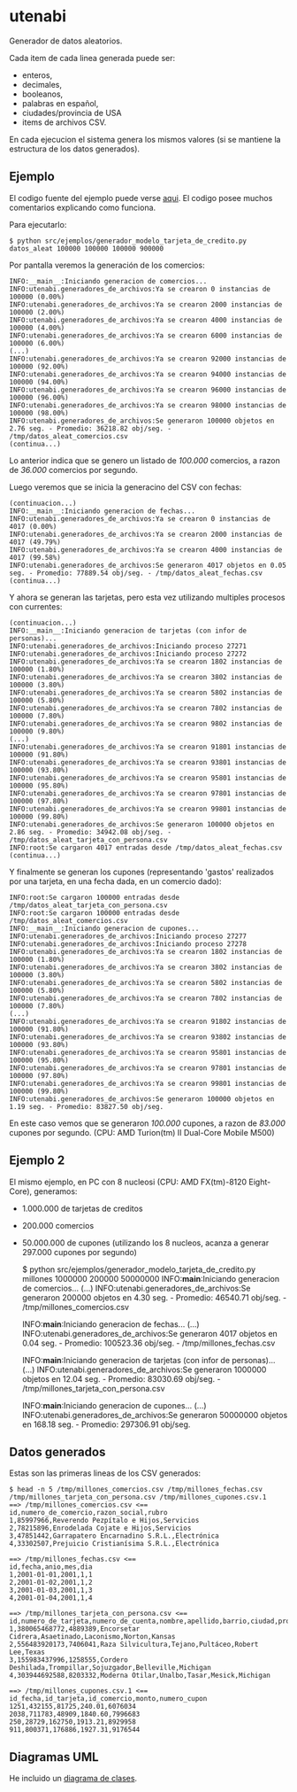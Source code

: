 utenabi
=======

Generador de datos aleatorios.

Cada item de cada linea generada puede ser:

- enteros,
- decimales,
- booleanos,
- palabras en español,
- ciudades/provincia de USA
- items de archivos CSV.

En cada ejecucion el sistema genera los mismos valores (si se mantiene la estructura de los datos generados).

Ejemplo
-------

El codigo fuente del ejemplo puede verse [aqui](https://github.com/hgdeoro/utenabi/blob/master/src/ejemplos/generador_modelo_tarjeta_de_credito.py).
El codigo posee muchos comentarios explicando como funciona.

Para ejecutarlo:

	$ python src/ejemplos/generador_modelo_tarjeta_de_credito.py datos_aleat 100000 100000 100000 900000

Por pantalla veremos la generación de los comercios:

	INFO:__main__:Iniciando generacion de comercios...
	INFO:utenabi.generadores_de_archivos:Ya se crearon 0 instancias de 100000 (0.00%)
	INFO:utenabi.generadores_de_archivos:Ya se crearon 2000 instancias de 100000 (2.00%)
	INFO:utenabi.generadores_de_archivos:Ya se crearon 4000 instancias de 100000 (4.00%)
	INFO:utenabi.generadores_de_archivos:Ya se crearon 6000 instancias de 100000 (6.00%)
	(...)
	INFO:utenabi.generadores_de_archivos:Ya se crearon 92000 instancias de 100000 (92.00%)
	INFO:utenabi.generadores_de_archivos:Ya se crearon 94000 instancias de 100000 (94.00%)
	INFO:utenabi.generadores_de_archivos:Ya se crearon 96000 instancias de 100000 (96.00%)
	INFO:utenabi.generadores_de_archivos:Ya se crearon 98000 instancias de 100000 (98.00%)
	INFO:utenabi.generadores_de_archivos:Se generaron 100000 objetos en 2.76 seg. - Promedio: 36218.82 obj/seg. - /tmp/datos_aleat_comercios.csv
	(continua...)

Lo anterior indica que se genero un listado de _100.000_ comercios, a razon de _36.000_ comercios por segundo.

Luego veremos que se inicia la generacino del CSV con fechas:

	(continuacion...)
	INFO:__main__:Iniciando generacion de fechas...
	INFO:utenabi.generadores_de_archivos:Ya se crearon 0 instancias de 4017 (0.00%)
	INFO:utenabi.generadores_de_archivos:Ya se crearon 2000 instancias de 4017 (49.79%)
	INFO:utenabi.generadores_de_archivos:Ya se crearon 4000 instancias de 4017 (99.58%)
	INFO:utenabi.generadores_de_archivos:Se generaron 4017 objetos en 0.05 seg. - Promedio: 77889.54 obj/seg. - /tmp/datos_aleat_fechas.csv
	(continua...)

Y ahora se generan las tarjetas, pero esta vez utilizando multiples procesos con currentes:

	(continuacion...)
	INFO:__main__:Iniciando generacion de tarjetas (con infor de personas)...
	INFO:utenabi.generadores_de_archivos:Iniciando proceso 27271
	INFO:utenabi.generadores_de_archivos:Iniciando proceso 27272
	INFO:utenabi.generadores_de_archivos:Ya se crearon 1802 instancias de 100000 (1.80%)
	INFO:utenabi.generadores_de_archivos:Ya se crearon 3802 instancias de 100000 (3.80%)
	INFO:utenabi.generadores_de_archivos:Ya se crearon 5802 instancias de 100000 (5.80%)
	INFO:utenabi.generadores_de_archivos:Ya se crearon 7802 instancias de 100000 (7.80%)
	INFO:utenabi.generadores_de_archivos:Ya se crearon 9802 instancias de 100000 (9.80%)
	(...)
	INFO:utenabi.generadores_de_archivos:Ya se crearon 91801 instancias de 100000 (91.80%)
	INFO:utenabi.generadores_de_archivos:Ya se crearon 93801 instancias de 100000 (93.80%)
	INFO:utenabi.generadores_de_archivos:Ya se crearon 95801 instancias de 100000 (95.80%)
	INFO:utenabi.generadores_de_archivos:Ya se crearon 97801 instancias de 100000 (97.80%)
	INFO:utenabi.generadores_de_archivos:Ya se crearon 99801 instancias de 100000 (99.80%)
	INFO:utenabi.generadores_de_archivos:Se generaron 100000 objetos en 2.86 seg. - Promedio: 34942.08 obj/seg. - /tmp/datos_aleat_tarjeta_con_persona.csv
	INFO:root:Se cargaron 4017 entradas desde /tmp/datos_aleat_fechas.csv
	(continua...)

Y finalmente se generan los cupones (representando 'gastos' realizados por una tarjeta, en una fecha dada, en un comercio dado):

	INFO:root:Se cargaron 100000 entradas desde /tmp/datos_aleat_tarjeta_con_persona.csv
	INFO:root:Se cargaron 100000 entradas desde /tmp/datos_aleat_comercios.csv
	INFO:__main__:Iniciando generacion de cupones...
	INFO:utenabi.generadores_de_archivos:Iniciando proceso 27277
	INFO:utenabi.generadores_de_archivos:Iniciando proceso 27278
	INFO:utenabi.generadores_de_archivos:Ya se crearon 1802 instancias de 100000 (1.80%)
	INFO:utenabi.generadores_de_archivos:Ya se crearon 3802 instancias de 100000 (3.80%)
	INFO:utenabi.generadores_de_archivos:Ya se crearon 5802 instancias de 100000 (5.80%)
	INFO:utenabi.generadores_de_archivos:Ya se crearon 7802 instancias de 100000 (7.80%)
	(...)
	INFO:utenabi.generadores_de_archivos:Ya se crearon 91802 instancias de 100000 (91.80%)
	INFO:utenabi.generadores_de_archivos:Ya se crearon 93802 instancias de 100000 (93.80%)
	INFO:utenabi.generadores_de_archivos:Ya se crearon 95801 instancias de 100000 (95.80%)
	INFO:utenabi.generadores_de_archivos:Ya se crearon 97801 instancias de 100000 (97.80%)
	INFO:utenabi.generadores_de_archivos:Ya se crearon 99801 instancias de 100000 (99.80%)
	INFO:utenabi.generadores_de_archivos:Se generaron 100000 objetos en 1.19 seg. - Promedio: 83827.50 obj/seg.

En este caso vemos que se generaron _100.000_ cupones, a razon de _83.000_ cupones por segundo. (CPU: AMD Turion(tm) II Dual-Core Mobile M500)

Ejemplo 2
---------

El mismo ejemplo, en PC con 8 nucleosi (CPU: AMD FX(tm)-8120 Eight-Core), generamos:

* 1.000.000 de tarjetas de creditos
* 200.000 comercios
* 50.000.000 de cupones (utilizando los 8 nucleos, acanza a generar 297.000 cupones por segundo)


	$ python src/ejemplos/generador_modelo_tarjeta_de_credito.py millones 1000000 200000 50000000
	INFO:__main__:Iniciando generacion de comercios...
	(...)
	INFO:utenabi.generadores_de_archivos:Se generaron 200000 objetos en 4.30 seg. - Promedio: 46540.71 obj/seg. - /tmp/millones_comercios.csv
	
	INFO:__main__:Iniciando generacion de fechas...
	(...)
	INFO:utenabi.generadores_de_archivos:Se generaron 4017 objetos en 0.04 seg. - Promedio: 100523.36 obj/seg. - /tmp/millones_fechas.csv

	INFO:__main__:Iniciando generacion de tarjetas (con infor de personas)...
	(...)
	INFO:utenabi.generadores_de_archivos:Se generaron 1000000 objetos en 12.04 seg. - Promedio: 83030.69 obj/seg. - /tmp/millones_tarjeta_con_persona.csv

	INFO:__main__:Iniciando generacion de cupones...
	(...)
	INFO:utenabi.generadores_de_archivos:Se generaron 50000000 objetos en 168.18 seg. - Promedio: 297306.91 obj/seg.

Datos generados
---------------

Estas son las primeras lineas de los CSV generados:

	$ head -n 5 /tmp/millones_comercios.csv /tmp/millones_fechas.csv /tmp/millones_tarjeta_con_persona.csv /tmp/millones_cupones.csv.1
	==> /tmp/millones_comercios.csv <==
	id,numero_de_comercio,razon_social,rubro
	1,85997966,Reverendo Pezpítalo e Hijos,Servicios
	2,78215896,Enrodelada Cojate e Hijos,Servicios
	3,47851442,Garrapatero Encarnadino S.R.L.,Electrónica
	4,33302507,Prejuicio Cristianísima S.R.L.,Electrónica
	
	==> /tmp/millones_fechas.csv <==
	id,fecha,anio,mes,dia
	1,2001-01-01,2001,1,1
	2,2001-01-02,2001,1,2
	3,2001-01-03,2001,1,3
	4,2001-01-04,2001,1,4
	
	==> /tmp/millones_tarjeta_con_persona.csv <==
	id,numero_de_tarjeta,numero_de_cuenta,nombre,apellido,barrio,ciudad,provincia
	1,380065468772,4889389,Encorsetar Cidrera,Asaetinado,Laconismo,Norton,Kansas
	2,556483920173,7406041,Raza Silvicultura,Tejano,Pultáceo,Robert Lee,Texas
	3,155983437996,1258555,Cordero Deshilada,Trompillar,Sojuzgador,Belleville,Michigan
	4,303944692588,8203332,Moderna Otilar,Unalbo,Tasar,Mesick,Michigan
	
	==> /tmp/millones_cupones.csv.1 <==
	id_fecha,id_tarjeta,id_comercio,monto,numero_cupon
	1251,432155,81725,240.01,6076034
	2038,711783,48909,1840.60,7996683
	250,28729,162750,1913.21,8929958
	911,800371,176886,1927.31,9176544

Diagramas UML
-------------

He incluido un [diagrama de clases](https://raw.github.com/hgdeoro/utenabi/master/diagramas_de_clases.png).

